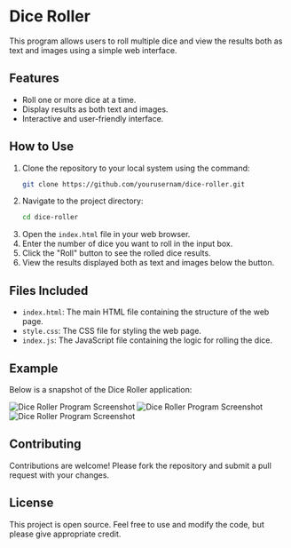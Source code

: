 # Dice Roller

This program allows users to roll multiple dice and view the results both as text and images using a simple web interface.

## Features

- Roll one or more dice at a time.
- Display results as both text and images.
- Interactive and user-friendly interface.

## How to Use

1. Clone the repository to your local system using the command:
    ```bash
    git clone https://github.com/yourusernam/dice-roller.git
    ```
2. Navigate to the project directory:
    ```bash
    cd dice-roller
    ```
3. Open the `index.html` file in your web browser.
4. Enter the number of dice you want to roll in the input box.
5. Click the "Roll" button to see the rolled dice results.
6. View the results displayed both as text and images below the button.

## Files Included

- `index.html`: The main HTML file containing the structure of the web page.
- `style.css`: The CSS file for styling the web page.
- `index.js`: The JavaScript file containing the logic for rolling the dice.

## Example

Below is a snapshot of the Dice Roller application:

![Dice Roller Program Screenshot](![ss1](https://github.com/user-attachments/assets/8eae1a09-b937-47cd-9c95-81c347f5fa88)
)
![Dice Roller Program Screenshot](![ss2](https://github.com/user-attachments/assets/adc5251e-2287-4dce-910c-3de54683f7a3)
)
![Dice Roller Program Screenshot](![ss3](https://github.com/user-attachments/assets/47cd8c57-bc01-4469-be4a-861a0a10926e)
)

## Contributing

Contributions are welcome! Please fork the repository and submit a pull request with your changes.

## License

This project is open source. Feel free to use and modify the code, but please give appropriate credit.

